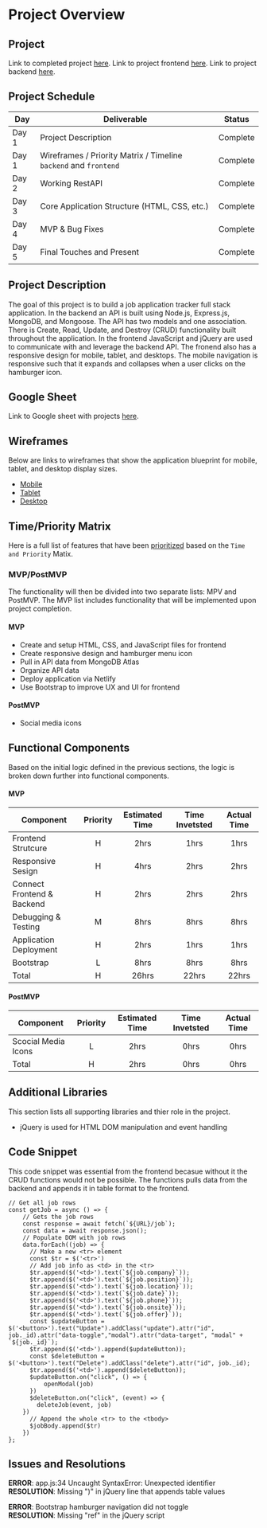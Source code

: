# Project Overview

## Project

Link to completed project [here](https://job-tracker-em.netlify.app/).
Link to project frontend [here](https://github.com/emestiza/Project-2-Frontend).
Link to project backend [here](https://github.com/emestiza/Project-2-Backend).

## Project Schedule

|  Day | Deliverable | Status
|---|---| ---|
|Day 1| Project Description | Complete
|Day 1| Wireframes / Priority Matrix / Timeline `backend` and `frontend`| Complete
|Day 2| Working RestAPI | Complete
|Day 3| Core Application Structure (HTML, CSS, etc.) | Complete
|Day 4| MVP & Bug Fixes | Complete
|Day 5| Final Touches and Present | Complete

## Project Description

The goal of this project is to build a job application tracker full stack application. In the backend an API is built using Node.js, Express.js, MongoDB, and Mongoose. The API has two models and one association. There is Create, Read, Update, and Destroy (CRUD) functionality built throughout the application. In the frontend JavaScript and jQuery are used to communicate with and leverage the backend API. The fronend also has a responsive design for mobile, tablet, and desktops. The mobile navigation is responsive such that it expands and collapses when a user clicks on the hamburger icon.

## Google Sheet

Link to Google sheet with projects [here](https://docs.google.com/spreadsheets/d/1A-BPvETOegMvze6amsGrhtmqROJjC3dzMqY2djCe__Q/edit#gid=0).

## Wireframes

Below are links to wireframes that show the application blueprint for mobile, tablet, and desktop display sizes.  

- [Mobile](https://res.cloudinary.com/dssciwyew/image/upload/v1596210699/Mobile%20P2.png)
- [Tablet](https://res.cloudinary.com/dssciwyew/image/upload/v1596210699/Tablet%20P2.png)
- [Desktop](https://res.cloudinary.com/dssciwyew/image/upload/v1596210699/Desktop%20P2.png)

## Time/Priority Matrix 

Here is a full list of features that have been [prioritized](https://res.cloudinary.com/dssciwyew/image/upload/v1596243605/Priority%20Matrix%20Frontend%20P2.png) based on the `Time and Priority` Matix. 

### MVP/PostMVP

The functionality will then be divided into two separate lists: MPV and PostMVP. The MVP list includes functionality that will be implemented upon project completion.  

#### MVP

- Create and setup HTML, CSS, and JavaScript files for frontend
- Create responsive design and hamburger menu icon
- Pull in API data from MongoDB Atlas
- Organize API data
- Deploy application via Netlify
- Use Bootstrap to improve UX and UI for frontend

#### PostMVP 

- Social media icons

## Functional Components

Based on the initial logic defined in the previous sections, the logic is broken down further into functional components.

#### MVP
| Component | Priority | Estimated Time | Time Invetsted | Actual Time |
| --- | :---: |  :---: | :---: | :---: |
| Frontend Strutcure | H | 2hrs| 1hrs | 1hrs |
| Responsive Sesign | H | 4hrs | 2hrs | 2hrs|
| Connect Frontend & Backend | H | 2hrs| 2hrs |2hrs |
| Debugging & Testing | M | 8hrs| 8hrs | 8hrs |
| Application Deployment | H | 2hrs| 1hrs | 1hrs |
| Bootstrap | L | 8hrs| 8hrs |8hrs |
| Total | H | 26hrs| 22hrs | 22hrs |

#### PostMVP
| Component | Priority | Estimated Time | Time Invetsted | Actual Time |
| --- | :---: |  :---: | :---: | :---: |
| Scocial Media Icons | L | 2hrs | 0hrs | 0hrs|
| Total | H | 2hrs| 0hrs | 0hrs |

## Additional Libraries
This section lists all supporting libraries and thier role in the project. 

- jQuery is used for HTML DOM manipulation and event handling 

## Code Snippet

This code snippet was essential from the frontend becasue without it the CRUD functions would not be possible. The functions pulls data from the backend and appends it in table format to the frontend.

```
// Get all job rows
const getJob = async () => {
    // Gets the job rows
    const response = await fetch(`${URL}/job`);
    const data = await response.json();
    // Populate DOM with job rows
    data.forEach((job) => {
      // Make a new <tr> element
      const $tr = $('<tr>')
      // Add job info as <td> in the <tr>
      $tr.append($('<td>').text(`${job.company}`));
      $tr.append($('<td>').text(`${job.position}`));
      $tr.append($('<td>').text(`${job.location}`));
      $tr.append($('<td>').text(`${job.date}`));
      $tr.append($('<td>').text(`${job.phone}`));
      $tr.append($('<td>').text(`${job.onsite}`));
      $tr.append($('<td>').text(`${job.offer}`));
      const $updateButton = $('<button>').text("Update").addClass("update").attr("id", job._id).attr("data-toggle","modal").attr("data-target", "modal" + `${job._id}`);
      $tr.append($('<td>').append($updateButton));
      const $deleteButton = $('<button>').text("Delete").addClass("delete").attr("id", job._id);
      $tr.append($('<td>').append($deleteButton));
      $updateButton.on("click", () => {
          openModal(job)
      })
      $deleteButton.on("click", (event) => {
        deleteJob(event, job)
    })
      // Append the whole <tr> to the <tbody>
      $jobBody.append($tr)
    })
};
```

## Issues and Resolutions
**ERROR**: app.js:34 Uncaught SyntaxError: Unexpected identifier                                
**RESOLUTION**: Missing ")" in jQuery line that appends table values 

**ERROR**: Bootstrap hamburger navigation did not toggle                               
**RESOLUTION**: Missing "ref" in the jQuery script
